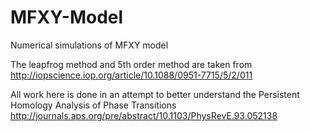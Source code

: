 # MFXY-Model
Numerical simulations of MFXY model

The leapfrog method and 5th order method are taken from http://iopscience.iop.org/article/10.1088/0951-7715/5/2/011

All work here is done in an attempt to better understand the Persistent Homology Analysis of Phase Transitions
http://journals.aps.org/pre/abstract/10.1103/PhysRevE.93.052138
